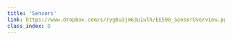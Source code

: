 ```yaml
---
title: 'Sensors'
link: https://www.dropbox.com/s/ryg0u3jm63u1wlh/EE590_SensorOverview.pptx?dl=0
class_index: 0
---
```

